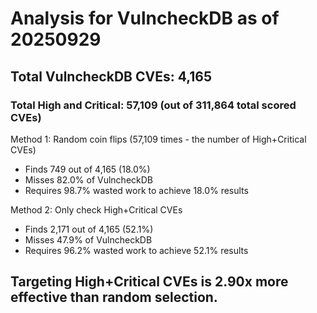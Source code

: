 # Analysis for VulncheckDB as of 20250929

## Total VulncheckDB CVEs: 4,165
### Total High and Critical: 57,109 (out of 311,864 total scored CVEs)

Method 1: Random coin flips (57,109 times - the number of High+Critical CVEs)
  - Finds 749 out of 4,165 (18.0%)
  - Misses 82.0% of VulncheckDB
  - Requires 98.7% wasted work to achieve 18.0% results

Method 2: Only check High+Critical CVEs
  - Finds 2,171 out of 4,165 (52.1%)
  - Misses 47.9% of VulncheckDB
  - Requires 96.2% wasted work to achieve 52.1% results

## Targeting High+Critical CVEs is 2.90x more effective than random selection.
